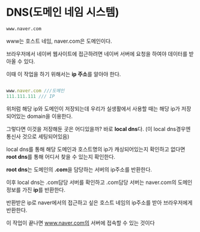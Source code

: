 # DNS(도메인 네임 시스템)

```html
www.naver.com
```

www는 호스트 네임, naver.com은 도메인이다.

브라우저에서 네이버 웹사이트에 접근하려면 네이버 서버에 요청을 하여야 데이터를 받아올 수 있다. 

이때 이 작업을 하기 위해서는 **ip 주소**를 알아야 한다.


```js

www.naver.com ///도메인
111.111.111 /// IP

```
위처럼 해당 ip와 도메인이 저장되는데 우리가 실생활에서 사용할 때는 해당 ip가 저장되어있는 domain을 이용한다.

그렇다면 이것을 저장해둔 곳은 어디있을까? 바로 **local dns**다. (이 local dns경우엔 통신사 것으로 세팅되어있음)

local dns를 통해 해당 도메인과 호스트명의 ip가 캐싱되어있는지 확인하고 없다면 **root dns**를 통해 어디서 찾을 수 있는지 확인한다.

**root dns**는 도메인의 **.com**을 담당하는 서버의 ip주소를 반환한다.

이후 local dns는 .com담당 서버를 확인하고 .com담당 서버는 naver.com의 도메인 정보를 가진 **ip**를 반환한다.

반환받은 ip로 naver에서의 접근하고 싶은 호스트 네임의 ip주소를 받아 브라우저에게 반환한다.

이 작업이 끝나면 www.naver.com의 서버에 접속할 수 있는 것이다
